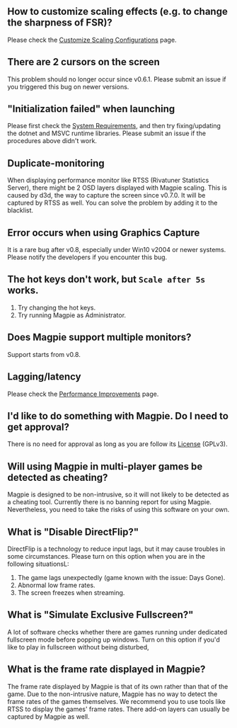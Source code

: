 ## How to customize scaling effects (e.g. to change the sharpness of FSR)?

Please check the [Customize Scaling Configurations](https://github.com/Blinue/Magpie/wiki/Customizing_Scaling_Configurations) page.

## There are 2 cursors on the screen

This problem should no longer occur since v0.6.1. Please submit an issue if you triggered this bug on newer versions.

## "Initialization failed" when launching

Please first check the [System Requirements](https://github.com/Blinue/Magpie/blob/master/README_EN.md#System-Requirements), and then try fixing/updating the dotnet and MSVC runtime libraries. Please submit an issue if the procedures above didn't work.

## Duplicate-monitoring

When displaying performance monitor like RTSS (Rivatuner Statistics Server), there might be 2 OSD layers displayed with Magpie scaling. This is caused by d3d, the way to capture the screen since v0.7.0. It will be captured by RTSS as well. You can solve the problem by adding it to the blacklist.

## Error occurs when using Graphics Capture

It is a rare bug after v0.8, especially under Win10 v2004 or newer systems. Please notify the developers if you encounter this bug.

## The hot keys don't work, but `Scale after 5s` works.

1. Try changing the hot keys.
2. Try running Magpie as Administrator.

## Does Magpie support multiple monitors?

Support starts from v0.8.

## Lagging/latency

Please check the [Performance Improvements](https://github.com/Blinue/Magpie/wiki/Performance_Improvements) page.

## I'd like to do something with Magpie. Do I need to get approval?

There is no need for approval as long as you are follow its [License](https://github.com/Blinue/Magpie/blob/main/LICENSE) (GPLv3).

## Will using Magpie in multi-player games be detected as cheating?

Magpie is designed to be non-intrusive, so it will not likely to be detected as a cheating tool. Currently there is no banning report for using Magpie. Nevertheless, you need to take the risks of using this software on your own.

## What is "Disable DirectFlip?"

DirectFlip is a technology to reduce input lags, but it may cause troubles in some circumstances. Please turn on this option when you are in the following situationsL:

1. The game lags unexpectedly (game known with the issue: Days Gone).
2. Abnormal low frame rates.
3. The screen freezes when streaming.

## What is "Simulate Exclusive Fullscreen?"

A lot of software checks whether there are games running under dedicated fullscreen mode before popping up windows. Turn on this option if you'd like to play in fullscreen without being disturbed,

## What is the frame rate displayed in Magpie?

The frame rate displayed by Magpie is that of its own rather than that of the game. Due to the non-intrusive nature, Magpie has no way to detect the frame rates of the games themselves. We recommend you to use tools like RTSS to display the games' frame rates. There add-on layers can usually be captured by Magpie as well.
